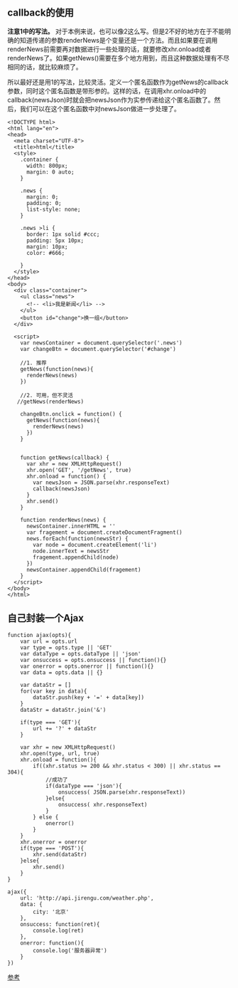 ## callback的使用
**注意1中的写法。**
对于本例来说，也可以像2这么写。但是2不好的地方在于不能明确的知道传递的参数renderNews是个变量还是一个方法。而且如果要在调用renderNews前需要再对数据进行一些处理的话，就要修改xhr.onload或者renderNews了。如果getNews()需要在多个地方用到，而且这种数据处理有不尽相同的话，就比较麻烦了。

所以最好还是用1的写法，比较灵活。定义一个匿名函数作为getNews的callback参数，同时这个匿名函数是带形参的。这样的话，在调用xhr.onload中的callback(newsJson)时就会把newsJson作为实参传递给这个匿名函数了。然后，我们可以在这个匿名函数中对newsJson做进一步处理了。

```
<!DOCTYPE html>
<html lang="en">
<head>
  <meta charset="UTF-8">
  <title>html</title>
  <style>
    .container {
      width: 800px;
      margin: 0 auto;
    }

    .news {
      margin: 0;
      padding: 0;
      list-style: none;
    }

    .news >li {
      border: 1px solid #ccc;
      padding: 5px 10px;
      margin: 10px;
      color: #666;

    }
  </style>
</head>
<body>
  <div class="container">
    <ul class="news">
      <!-- <li>我是新闻</li> -->
    </ul>
    <button id="change">换一组</button>
  </div>

  <script>
    var newsContainer = document.querySelector('.news')
    var changeBtn = document.querySelector('#change')
    
    //1. 推荐
    getNews(function(news){
      renderNews(news)
    })
  
    //2. 可用，但不灵活
   //getNews(renderNews)
    
    changeBtn.onclick = function() {
      getNews(function(news){
        renderNews(news)
      })
    }


    function getNews(callback) {
      var xhr = new XMLHttpRequest()
      xhr.open('GET', '/getNews', true)
      xhr.onload = function() {
        var newsJson = JSON.parse(xhr.responseText)
        callback(newsJson)
      }
      xhr.send()     
    }

    function renderNews(news) {
      newsContainer.innerHTML = ''
      var fragement = document.createDocumentFragment()
      news.forEach(function(newsStr) {
        var node = document.createElement('li')
        node.innerText = newsStr
        fragement.appendChild(node)
      })
      newsContainer.appendChild(fragement)
    }
  </script>
</body>
</html>
```

## 自己封装一个Ajax

```
function ajax(opts){
    var url = opts.url
    var type = opts.type || 'GET'
    var dataType = opts.dataType || 'json'
    var onsuccess = opts.onsuccess || function(){}
    var onerror = opts.onerror || function(){}
    var data = opts.data || {}

    var dataStr = []
    for(var key in data){
        dataStr.push(key + '=' + data[key])
    }
    dataStr = dataStr.join('&')

    if(type === 'GET'){
        url += '?' + dataStr
    }

    var xhr = new XMLHttpRequest()
    xhr.open(type, url, true)
    xhr.onload = function(){
        if((xhr.status >= 200 && xhr.status < 300) || xhr.status == 304){
            //成功了
            if(dataType === 'json'){
                onsuccess( JSON.parse(xhr.responseText))
            }else{
                onsuccess( xhr.responseText)
            }
        } else {
            onerror()
        }
    }
    xhr.onerror = onerror
    if(type === 'POST'){
        xhr.send(dataStr)
    }else{
        xhr.send()
    }
}

ajax({
    url: 'http://api.jirengu.com/weather.php',
    data: {
        city: '北京'
    },
    onsuccess: function(ret){
        console.log(ret)
    },
    onerror: function(){
        console.log('服务器异常')
    }
})
```

[参考](http://book.jirengu.com/fe/%E5%89%8D%E7%AB%AF%E5%9F%BA%E7%A1%80/Javascript/ajax.html)
